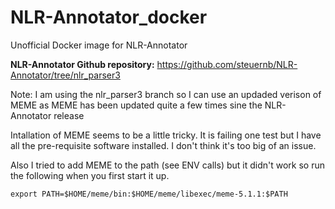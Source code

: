 # NLR-Annotator_docker

Unofficial Docker image for NLR-Annotator

**NLR-Annotator Github repository:** https://github.com/steuernb/NLR-Annotator/tree/nlr_parser3

Note: I am using the nlr_parser3 branch so I can use an updaded verison of MEME as MEME has been updated quite a few times sine the NLR-Annotator release

Intallation of MEME seems to be a little tricky. It is failing one test but I have all the pre-requisite software installed. I don't think it's too big of an issue.

Also I tried to add MEME to the path (see ENV calls) but it didn't work so run the following when you first start it up.

`export PATH=$HOME/meme/bin:$HOME/meme/libexec/meme-5.1.1:$PATH` 

